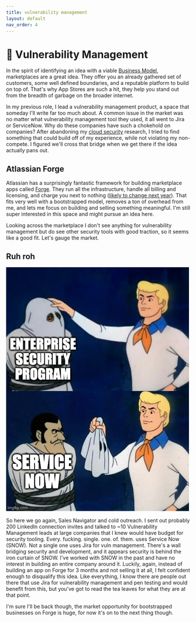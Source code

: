 ```yaml
---
title: vulnerability management
layout: default
nav_order: 4
---
```


# 🐞 Vulnerability Management

In the spirit of identifying an idea with a viable [Business Model](/../business-model), marketplaces are a great idea. They offer you an already gathered set of customers, some well defined boundaries, and a reputable platform to build on top of. That's why App Stores are such a hit, they help you stand out from the breadth of garbage on the broader internet.

In my previous role, I lead a vulnerability management product, a space that someday I'll write far too much about. A common issue in the market was no matter what vulnerability management tool they used, it all went to Jira or ServiceNow. Why do these companies have such a chokehold on companies? After abandoning my [cloud security](../cloud-security/) research, I tried to find something that could build off of my experience, while not violating my non-compete. I figured we'll cross that bridge when we get there if the idea actually pans out.

## Atlassian Forge

Atlassian has a surprisingly fantastic framework for building marketplace apps called [Forge](https://developer.atlassian.com/platform/forge/getting-started/). They run all the infrastructure, handle all billing and licensing, and charge you next to nothing ([likely to change next year](https://developer.atlassian.com/platform/marketplace/pricing-payment-and-billing/#how-does-revenue-sharing-work-for-paid-via-atlassian-apps-)). That fits very well with a bootstrapped model, removes a ton of overhead from me, and lets me focus on building and selling something meaningful. I'm still super interested in this space and might pursue an idea here.

Looking across the marketplace I don't see anything for vulnerability management but do see other security tools with good traction, so it seems like a good fit. Let's gauge the market.

## Ruh roh

![Scooby doo meme](./scooby-doo.jpg)

So here we go again, Sales Navigator and cold outreach. I sent out probably 200 LinkedIn connection invites and talked to ~10 Vulnerability Management leads at large companies that I knew would have budget for security tooling. Every. fucking. single. one. of. them. uses Service Now (SNOW). Not a single one uses Jira for vuln management. There's a wall bridging security and development, and it appears security is behind the iron curtain of SNOW. I've worked with SNOW in the past and have no interest in building an entire company around it. Luckily, again, instead of building an app on Forge for 3 months and not selling it at all, I felt confident enough to disqualify this idea. Like everything, I know there are people out there that use Jira for vulnerability management and pen testing and would benefit from this, but you've got to read the tea leaves for what they are at that point.

I'm sure I'll be back though, the market opportunity for bootstrapped businesses on Forge is huge, for now it's on to the next thing though.
